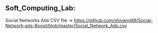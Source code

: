 ## Soft_Computing_Lab:
Social Networks Ads CSV file -> https://github.com/shivang98/Social-Network-ads-Boost/blob/master/Social_Network_Ads.csv
